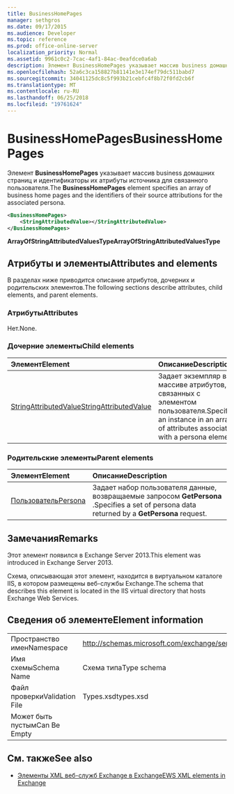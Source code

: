 ```yaml
---
title: BusinessHomePages
manager: sethgros
ms.date: 09/17/2015
ms.audience: Developer
ms.topic: reference
ms.prod: office-online-server
localization_priority: Normal
ms.assetid: 9961c0c2-7cac-4af1-84ac-0eafdce0a6ab
description: Элемент BusinessHomePages указывает массив business домашних страниц и идентификаторы их атрибуты источника для связанного пользователя.
ms.openlocfilehash: 52a6c3ca158827b81141e3e174ef79dc511babd7
ms.sourcegitcommit: 34041125dc8c5f993b21cebfc4f8b72f0fd2cb6f
ms.translationtype: MT
ms.contentlocale: ru-RU
ms.lasthandoff: 06/25/2018
ms.locfileid: "19761624"
---
```

# <a name="businesshomepages"></a><span data-ttu-id="8d2d6-103">BusinessHomePages</span><span class="sxs-lookup"><span data-stu-id="8d2d6-103">BusinessHomePages</span></span>

<span data-ttu-id="8d2d6-104">Элемент **BusinessHomePages** указывает массив business домашних страниц и идентификаторы их атрибуты источника для связанного пользователя.</span><span class="sxs-lookup"><span data-stu-id="8d2d6-104">The **BusinessHomePages** element specifies an array of business home pages and the identifiers of their source attributions for the associated persona.</span></span> 
  
```XML
<BusinessHomePages>
    <StringAttributedValue></StringAttributedValue>
</BusinessHomePages>
```

 <span data-ttu-id="8d2d6-105">**ArrayOfStringAttributedValuesType**</span><span class="sxs-lookup"><span data-stu-id="8d2d6-105">**ArrayOfStringAttributedValuesType**</span></span>
## <a name="attributes-and-elements"></a><span data-ttu-id="8d2d6-106">Атрибуты и элементы</span><span class="sxs-lookup"><span data-stu-id="8d2d6-106">Attributes and elements</span></span>

<span data-ttu-id="8d2d6-107">В разделах ниже приводится описание атрибутов, дочерних и родительских элементов.</span><span class="sxs-lookup"><span data-stu-id="8d2d6-107">The following sections describe attributes, child elements, and parent elements.</span></span>
  
### <a name="attributes"></a><span data-ttu-id="8d2d6-108">Атрибуты</span><span class="sxs-lookup"><span data-stu-id="8d2d6-108">Attributes</span></span>

<span data-ttu-id="8d2d6-109">Нет.</span><span class="sxs-lookup"><span data-stu-id="8d2d6-109">None.</span></span>
  
### <a name="child-elements"></a><span data-ttu-id="8d2d6-110">Дочерние элементы</span><span class="sxs-lookup"><span data-stu-id="8d2d6-110">Child elements</span></span>

|<span data-ttu-id="8d2d6-111">**Элемент**</span><span class="sxs-lookup"><span data-stu-id="8d2d6-111">**Element**</span></span>|<span data-ttu-id="8d2d6-112">**Описание**</span><span class="sxs-lookup"><span data-stu-id="8d2d6-112">**Description**</span></span>|
|:-----|:-----|
|[<span data-ttu-id="8d2d6-113">StringAttributedValue</span><span class="sxs-lookup"><span data-stu-id="8d2d6-113">StringAttributedValue</span></span>](stringattributedvalue.md) <br/> |<span data-ttu-id="8d2d6-114">Задает экземпляр в массиве атрибутов, связанных с элементом пользователя.</span><span class="sxs-lookup"><span data-stu-id="8d2d6-114">Specifies an instance in an array of attributes associated with a persona element.</span></span>  <br/> |
   
### <a name="parent-elements"></a><span data-ttu-id="8d2d6-115">Родительские элементы</span><span class="sxs-lookup"><span data-stu-id="8d2d6-115">Parent elements</span></span>

|<span data-ttu-id="8d2d6-116">**Элемент**</span><span class="sxs-lookup"><span data-stu-id="8d2d6-116">**Element**</span></span>|<span data-ttu-id="8d2d6-117">**Описание**</span><span class="sxs-lookup"><span data-stu-id="8d2d6-117">**Description**</span></span>|
|:-----|:-----|
|[<span data-ttu-id="8d2d6-118">Пользователь</span><span class="sxs-lookup"><span data-stu-id="8d2d6-118">Persona</span></span>](persona.md) <br/> |<span data-ttu-id="8d2d6-119">Задает набор пользователя данные, возвращаемые запросом **GetPersona** .</span><span class="sxs-lookup"><span data-stu-id="8d2d6-119">Specifies a set of persona data returned by a **GetPersona** request.</span></span>  <br/> |
   
## <a name="remarks"></a><span data-ttu-id="8d2d6-120">Замечания</span><span class="sxs-lookup"><span data-stu-id="8d2d6-120">Remarks</span></span>

<span data-ttu-id="8d2d6-121">Этот элемент появился в Exchange Server 2013.</span><span class="sxs-lookup"><span data-stu-id="8d2d6-121">This element was introduced in Exchange Server 2013.</span></span>
  
<span data-ttu-id="8d2d6-122">Схема, описывающая этот элемент, находится в виртуальном каталоге IIS, в котором размещены веб-службы Exchange.</span><span class="sxs-lookup"><span data-stu-id="8d2d6-122">The schema that describes this element is located in the IIS virtual directory that hosts Exchange Web Services.</span></span>
  
## <a name="element-information"></a><span data-ttu-id="8d2d6-123">Сведения об элементе</span><span class="sxs-lookup"><span data-stu-id="8d2d6-123">Element information</span></span>

|||
|:-----|:-----|
|<span data-ttu-id="8d2d6-124">Пространство имен</span><span class="sxs-lookup"><span data-stu-id="8d2d6-124">Namespace</span></span>  <br/> |http://schemas.microsoft.com/exchange/services/2006/types  <br/> |
|<span data-ttu-id="8d2d6-125">Имя схемы</span><span class="sxs-lookup"><span data-stu-id="8d2d6-125">Schema Name</span></span>  <br/> |<span data-ttu-id="8d2d6-126">Схема типа</span><span class="sxs-lookup"><span data-stu-id="8d2d6-126">Type schema</span></span>  <br/> |
|<span data-ttu-id="8d2d6-127">Файл проверки</span><span class="sxs-lookup"><span data-stu-id="8d2d6-127">Validation File</span></span>  <br/> |<span data-ttu-id="8d2d6-128">Types.xsd</span><span class="sxs-lookup"><span data-stu-id="8d2d6-128">types.xsd</span></span>  <br/> |
|<span data-ttu-id="8d2d6-129">Может быть пустым</span><span class="sxs-lookup"><span data-stu-id="8d2d6-129">Can Be Empty</span></span>  <br/> ||
   
## <a name="see-also"></a><span data-ttu-id="8d2d6-130">См. также</span><span class="sxs-lookup"><span data-stu-id="8d2d6-130">See also</span></span>



- [<span data-ttu-id="8d2d6-131">Элементы XML веб-служб Exchange в Exchange</span><span class="sxs-lookup"><span data-stu-id="8d2d6-131">EWS XML elements in Exchange</span></span>](ews-xml-elements-in-exchange.md)

